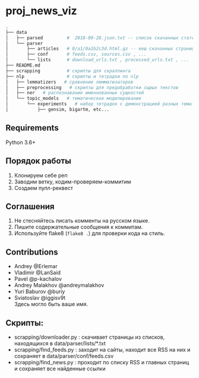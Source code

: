 # proj_news_viz


```bash
.
├── data
│   ├── parsed         #  2018-09-28.json.txt -- список скачанных статей в json
│   └── parser
│       ├── articles   # 0/a1/0a1b2c3d.html.gz -- кеш скачанных страниц
│       ├── conf       # feeds.csv, sources.csv , ...
│       └── lists      # download_urls.txt , processed_urls.txt , ...
├── README.md
├── scrapping          # скрипты для скраппинга
├── nlp                # скрипты и тетрадки по nlp
│   ├── lemmatizers   # сравнение лемматизаторов
│   ├── preprocessing   # скрипты для предобработки сырых текстов
│   ├── ner   # распознавание именнованных сущностей
│   └── topic_models   # тематическое моделирование
│       └── experiments   # набор тетрадок с демонстрацией разных тематических моделей
│           ├── gensim, bigartm, etc...
```

## Requirements

Python 3.6+


## Порядок работы

1. Клонируем себе реп
2. Заводим ветку, кодим-проверяем-коммитим
3. Создаем пулл-реквест

## Соглашения

1. Не стесняйтесь писать комменты на русском языке.
2. Пишите содержательные сообщения к коммитам.
3. Используйте flake8 (`flake8 .`) для проверки кода на стиль.


## Contributions

- Andrey @Erlemar
- Vladimir @LanSaid
- Pavel @p-kachalov
- Andrey Malakhov @andreymalakhov
- Yuri Baburov @buriy
- Sviatoslav @iggisv9t  
Здесь могло быть ваше имя.

## Скрипты:

- scrapping/downloader.py : скачивает страницы из списков, находящихся в data/parser/lists/*.txt
- scrapping/find_feeds.py : заходит на сайты, находит все RSS на них и сохраняет в data/parser/conf/feeds.csv
- scrapping/find_news.py : проходит по списку RSS и главных страниц и сохраняет все найденные ссылки
